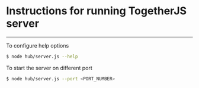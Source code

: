 Instructions for running TogetherJS server
============================================
---
To configure help options
```sh
$ node hub/server.js --help
```

To start the server on different port
```sh
$ node hub/server.js --port <PORT_NUMBER>
```